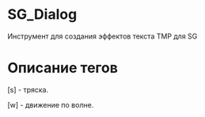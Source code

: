 # SG_Dialog
Инструмент для создания эффектов текста TMP для SG

# Описание тегов

[s] - тряска.

[w] - движение по волне.
